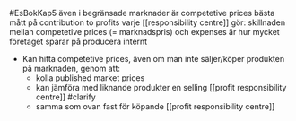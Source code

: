 #EsBokKap5 
även i begränsade marknader är competetive prices bästa mått på contribution to profits varje [[responsibility centre]] gör: skillnaden mellan competetive prices (= marknadspris) och expenses är hur mycket företaget sparar på producera internt
- Kan hitta competetive prices, även om man inte säljer/köper produkten på marknaden, genom att: 
	- kolla published market prices
	- kan jämföra med liknande produkter en selling [[profit responsibility centre]] #clarify 
	- samma som ovan fast för köpande [[profit responsibility centre]]